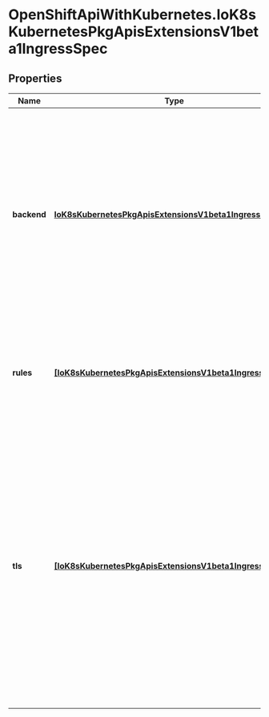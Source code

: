 # OpenShiftApiWithKubernetes.IoK8sKubernetesPkgApisExtensionsV1beta1IngressSpec

## Properties
Name | Type | Description | Notes
------------ | ------------- | ------------- | -------------
**backend** | [**IoK8sKubernetesPkgApisExtensionsV1beta1IngressBackend**](IoK8sKubernetesPkgApisExtensionsV1beta1IngressBackend.md) | A default backend capable of servicing requests that don&#39;t match any rule. At least one of &#39;backend&#39; or &#39;rules&#39; must be specified. This field is optional to allow the loadbalancer controller or defaulting logic to specify a global default. | [optional] 
**rules** | [**[IoK8sKubernetesPkgApisExtensionsV1beta1IngressRule]**](IoK8sKubernetesPkgApisExtensionsV1beta1IngressRule.md) | A list of host rules used to configure the Ingress. If unspecified, or no rule matches, all traffic is sent to the default backend. | [optional] 
**tls** | [**[IoK8sKubernetesPkgApisExtensionsV1beta1IngressTLS]**](IoK8sKubernetesPkgApisExtensionsV1beta1IngressTLS.md) | TLS configuration. Currently the Ingress only supports a single TLS port, 443. If multiple members of this list specify different hosts, they will be multiplexed on the same port according to the hostname specified through the SNI TLS extension, if the ingress controller fulfilling the ingress supports SNI. | [optional] 


